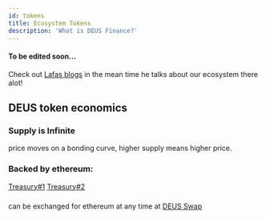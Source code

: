 ```yaml
---
id: tokens
title: Ecosystem Tokens
description: 'What is DEUS Finance?'
---
```

#### To be edited soon...


Check out [Lafas blogs](lafayettetabor.medium.com) in the mean time he talks about our ecosystem there alot!


## DEUS token economics

### Supply is Infinite 
price moves on a bonding curve, higher supply means higher price.


### Backed by ethereum:
[Treasury#1](https://etherscan.io/address/0xD77700fC3C78d1Cb3aCb1a9eAC891ff59bC7946D)
[Treasury#2](https://etherscan.io/address/0xc2fB644cd18325C58889Cf8BB0573e4a8774BCD2)
###
 can be exchanged for ethereum at any time at [DEUS Swap](app.deus.finance/swap)
